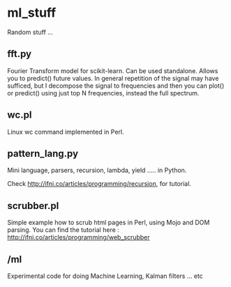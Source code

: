 # ml_stuff
Random stuff ...

## fft.py

Fourier Transform model for scikit-learn.
Can be used standalone.
Allows you to predict() future values.
In general repetition of the signal may have sufficed, but I decompose the signal to frequencies
and then you can plot() or predict() using just top N frequencies, instead the full spectrum.


## wc.pl

Linux wc command implemented in Perl.


## pattern_lang.py

Mini language, parsers, recursion, lambda, yield ..... in Python.

Check http://ifni.co/articles/programming/recursion, for tutorial.

## scrubber.pl

Simple example how to scrub html pages in Perl, using Mojo and DOM parsing.
You can find the tutorial here : http://ifni.co/articles/programming/web_scrubber

## /ml

Experimental code for doing Machine Learning, Kalman filters ... etc
